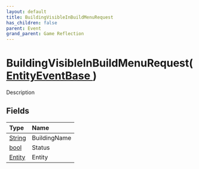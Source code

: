 ```yaml
---
layout: default
title: BuildingVisibleInBuildMenuRequest
has_children: false
parent: Event
grand_parent: Game Reflection
---
```

# BuildingVisibleInBuildMenuRequest( [ EntityEventBase ](/docs/game-reflection/events/entity_event_base) )
Description 

## Fields

| Type | Name |
|:-------------|:--------------|
| [String](/docs/game-reflection/components/string) | BuildingName |
| [bool](/docs/game-reflection/components/bool) | Status |
| [Entity](/docs/game-reflection/classes/entity) | Entity |

